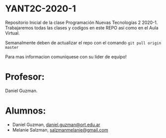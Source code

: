 # YANT2C-2020-1
Repositorio Inicial de la clase Programación Nuevas Tecnologías 2 2020-1.
Trabajaremos todas las clases y codigos en este REPO así como en el Aula Virtual. 

Semanalmente deben de actualizar el repo con el comando `git pull origin master`

Para mas informacion comuniquese con su lider de equipo!

# Profesor: 
Daniel Guzman.

# Alumnos:

- Daniel Guzman, daniel.guzman@ort.edu.ar
- Melanie Salzman, salzmanmelanie@gmail.com
